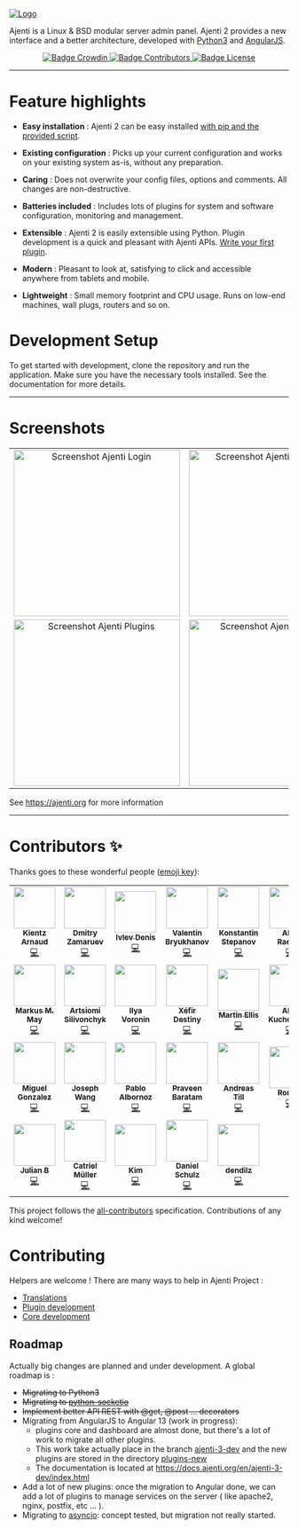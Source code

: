 [
![Logo](docs/img/Logo.png)
](https://ajenti.org/)

Ajenti is a Linux & BSD modular server admin panel. Ajenti 2 provides a new interface and a better architecture, developed with [Python3](https://www.python.org/) and [AngularJS](https://angularjs.org/).

<p align="center">
    <a href="https://crowdin.net/project/ajenti">
        <img src="https://badges.crowdin.net/ajenti/localized.svg" alt="Badge Crowdin" />
    </a>
    <a href="https://github.com/ajenti/ajenti/graphs/contributors">
        <img src="https://img.shields.io/github/contributors/ajenti/ajenti?label=Contributors" alt="Badge Contributors" />
    </a>
    <a href="https://raw.githubusercontent.com/ajenti/ajenti/master/LICENSE"> 
        <img src="https://img.shields.io/github/license/ajenti/ajenti?label=License" alt="Badge License" />
    </a>
</p>

----

# Feature highlights

* **Easy installation** : Ajenti 2 can be easy installed [with pip and the provided script](https://docs.ajenti.org/en/latest/man/install.html#installing).

* **Existing configuration** : Picks up your current configuration and works on your existing system as-is, without any preparation.

* **Caring** : Does not overwrite your config files, options and comments. All changes are non-destructive.

* **Batteries included** : Includes lots of plugins for system and software configuration, monitoring and management.

* **Extensible** : Ajenti 2 is easily extensible using Python. Plugin development is a quick and pleasant with Ajenti APIs. [Write your first plugin](https://docs.ajenti.org/en/latest/dev/intro.html#your-first-plugin).

* **Modern** : Pleasant to look at, satisfying to click and accessible anywhere from tablets and mobile.

* **Lightweight** : Small memory footprint and CPU usage. Runs on low-end machines, wall plugs, routers and so on.

# Development Setup

To get started with development, clone the repository and run the application. Make sure you have the necessary tools installed. See the documentation for more details.

----

# Screenshots

<table align="center">
    <tr>
        <td align="center">
            <a href="https://raw.githubusercontent.com/ajenti/ajenti/master/docs/img/rd-login.png">
                <img src="docs/images/rd-login.png" alt="Screenshot Ajenti Login" width="300px" />
            </a>
        </td>
        <td align="center">
            <a href="https://raw.githubusercontent.com/ajenti/ajenti/master/docs/img/rd-dashboard.png">
                <img src="docs/img/rd-dashboard.png" alt="Screenshot Ajenti Dashboard" width="300px" /> 
            </a>
        </td>
        <td align="center">
            <a href="https://raw.githubusercontent.com/ajenti/ajenti/master/docs/img/rd-settings.png"> 
                <img src="docs/img/rd-settings.png" alt="Screenshot Ajenti Settings" width="300px" />
            </a>
        </td>
    </tr>
    <tr>
        <td align="center">
            <a href="https://raw.githubusercontent.com/ajenti/ajenti/master/docs/img/rd-plugins.png"> 
                <img src="docs/img/rd-plugins.png" alt="Screenshot Ajenti Plugins" width="300px" /> 
            </a>
        </td>
        <td align="center">
            <a href="https://raw.githubusercontent.com/ajenti/ajenti/master/docs/img/rd-systemd.png"> 
                <img src="docs/img/rd-systemd.png" alt="Screenshot Ajenti Systemd" width="300px" />
            </a> 
        </td>
        <td align="center">
            <a href="https://raw.githubusercontent.com/ajenti/ajenti/master/docs/img/rd-terminal.png"> 
                <img src="docs/img/rd-terminal.png" alt="Screenshot Ajenti Terminal" width="300px" /> 
            </a>
        </td>
    </tr>
</table>

See https://ajenti.org for more information

----

# Contributors ✨

Thanks goes to these wonderful people ([emoji key](https://allcontributors.org/docs/en/emoji-key)):

<!-- ALL-CONTRIBUTORS-LIST:START - Do not remove or modify this section -->
<!-- prettier-ignore-start -->
<!-- markdownlint-disable -->
<table>
  <tr>
    <td align="center"><a href="https://www.unpeud.info"><img src="https://avatars2.githubusercontent.com/u/10401079?v=4?s=75" width="75px;" alt=""/><br /><sub><b>Kientz Arnaud</b></sub></a><br /><a href="https://github.com/ajenti/ajenti/commits?author=kiarn" title="Code">💻</a></td>
    <td align="center"><a href="https://github.com/DmZ"><img src="https://avatars2.githubusercontent.com/u/222974?v=4?s=75" width="75px;" alt=""/><br /><sub><b>Dmitry Zamaruev</b></sub></a><br /><a href="https://github.com/ajenti/ajenti/commits?author=DmZ" title="Code">💻</a></td>
    <td align="center"><a href="http://dierz.pro"><img src="https://avatars3.githubusercontent.com/u/7171587?v=4?s=75" width="75px;" alt=""/><br /><sub><b>Ivlev Denis</b></sub></a><br /><a href="https://github.com/ajenti/ajenti/commits?author=ivlevdenis" title="Code">💻</a></td>
    <td align="center"><a href="http://bryukh.com"><img src="https://avatars0.githubusercontent.com/u/343120?v=4?s=75" width="75px;" alt=""/><br /><sub><b>Valentin Bryukhanov</b></sub></a><br /><a href="https://github.com/ajenti/ajenti/commits?author=Bryukh" title="Code">💻</a></td>
    <td align="center"><a href="http://kstep.me"><img src="https://avatars0.githubusercontent.com/u/28537?v=4?s=75" width="75px;" alt=""/><br /><sub><b>Konstantin Stepanov</b></sub></a><br /><a href="https://github.com/ajenti/ajenti/commits?author=kstep" title="Code">💻</a></td>
    <td align="center"><a href="http://alexsnet.ru"><img src="https://avatars2.githubusercontent.com/u/221848?v=4?s=75" width="75px;" alt=""/><br /><sub><b>Alex Raeder</b></sub></a><br /><a href="https://github.com/ajenti/ajenti/commits?author=AlexSnet" title="Code">💻</a></td>
    <td align="center"><a href="http://openmandriva.org"><img src="https://avatars2.githubusercontent.com/u/598477?v=4?s=75" width="75px;" alt=""/><br /><sub><b>Alexander Stefanov</b></sub></a><br /><a href="https://github.com/ajenti/ajenti/commits?author=fedya" title="Code">💻</a></td>
  </tr>
  <tr>
    <td align="center"><a href="https://github.com/triplem"><img src="https://avatars2.githubusercontent.com/u/160079?v=4?s=75" width="75px;" alt=""/><br /><sub><b>Markus M. May</b></sub></a><br /><a href="https://github.com/ajenti/ajenti/commits?author=triplem" title="Code">💻</a></td>
    <td align="center"><a href="http://bugsfollow.me"><img src="https://avatars0.githubusercontent.com/u/20956?v=4?s=75" width="75px;" alt=""/><br /><sub><b>Artsiomi Silivonchyk</b></sub></a><br /><a href="https://github.com/ajenti/ajenti/commits?author=MrHant" title="Code">💻</a></td>
    <td align="center"><a href="https://github.com/ivoronin"><img src="https://avatars1.githubusercontent.com/u/1638389?v=4?s=75" width="75px;" alt=""/><br /><sub><b>Ilya Voronin</b></sub></a><br /><a href="https://github.com/ajenti/ajenti/commits?author=ivoronin" title="Code">💻</a></td>
    <td align="center"><a href="http://www.crystalyx.net/"><img src="https://avatars2.githubusercontent.com/u/961976?v=4?s=75" width="75px;" alt=""/><br /><sub><b>Xéfir Destiny</b></sub></a><br /><a href="https://github.com/ajenti/ajenti/commits?author=Xefir" title="Code">💻</a></td>
    <td align="center"><a href="http://eleventy-two.com"><img src="https://avatars3.githubusercontent.com/u/474014?v=4?s=75" width="75px;" alt=""/><br /><sub><b>Martin Ellis</b></sub></a><br /><a href="https://github.com/ajenti/ajenti/commits?author=egelmex" title="Code">💻</a></td>
    <td align="center"><a href="http://geeklife.in.ua/"><img src="https://avatars1.githubusercontent.com/u/1715850?v=4?s=75" width="75px;" alt=""/><br /><sub><b>Alex Kucherenko</b></sub></a><br /><a href="https://github.com/ajenti/ajenti/commits?author=AlexTiTanium" title="Code">💻</a></td>
    <td align="center"><a href="https://l4sh.github.io"><img src="https://avatars1.githubusercontent.com/u/4382808?v=4?s=75" width="75px;" alt=""/><br /><sub><b>Luis Salazar</b></sub></a><br /><a href="https://github.com/ajenti/ajenti/commits?author=l4sh" title="Code">💻</a></td>
  </tr>
  <tr>
    <td align="center"><a href="https://github.com/migonzalvar"><img src="https://avatars0.githubusercontent.com/u/928566?v=4?s=75" width="75px;" alt=""/><br /><sub><b>Miguel Gonzalez</b></sub></a><br /><a href="https://github.com/ajenti/ajenti/commits?author=migonzalvar" title="Code">💻</a></td>
    <td align="center"><a href="http://bitquant.ddns.net:82/"><img src="https://avatars0.githubusercontent.com/u/2908185?v=4?s=75" width="75px;" alt=""/><br /><sub><b>Joseph Wang</b></sub></a><br /><a href="https://github.com/ajenti/ajenti/commits?author=joequant" title="Code">💻</a></td>
    <td align="center"><a href="https://github.com/fixmycode"><img src="https://avatars1.githubusercontent.com/u/705903?v=4?s=75" width="75px;" alt=""/><br /><sub><b>Pablo Albornoz</b></sub></a><br /><a href="https://github.com/ajenti/ajenti/commits?author=fixmycode" title="Code">💻</a></td>
    <td align="center"><a href="https://github.com/praveenbm5"><img src="https://avatars3.githubusercontent.com/u/507203?v=4?s=75" width="75px;" alt=""/><br /><sub><b>Praveen Baratam</b></sub></a><br /><a href="https://github.com/ajenti/ajenti/commits?author=praveenbm5" title="Code">💻</a></td>
    <td align="center"><a href="https://github.com/PLanB2008"><img src="https://avatars2.githubusercontent.com/u/26460239?v=4?s=75" width="75px;" alt=""/><br /><sub><b>Andreas Till</b></sub></a><br /><a href="https://github.com/ajenti/ajenti/commits?author=PLanB2008" title="Code">💻</a></td>
    <td align="center"><a href="https://github.com/zysyl"><img src="https://avatars0.githubusercontent.com/u/631895?v=4?s=75" width="75px;" alt=""/><br /><sub><b>Roman</b></sub></a><br /><a href="https://github.com/ajenti/ajenti/commits?author=zysyl" title="Code">💻</a></td>
    <td align="center"><a href="https://pnijhara.me"><img src="https://avatars0.githubusercontent.com/u/40136154?v=4?s=75" width="75px;" alt=""/><br /><sub><b>Prajjwal Nijhara</b></sub></a><br /><a href="https://github.com/ajenti/ajenti/commits?author=pnijhara" title="Code">💻</a></td>
  </tr>
  <tr>
    <td align="center"><a href="https://nailuj.net"><img src="https://avatars0.githubusercontent.com/u/17853630?v=4?s=75" width="75px;" alt=""/><br /><sub><b>Julian B</b></sub></a><br /><a href="https://github.com/ajenti/ajenti/commits?author=nailujx86" title="Code">💻</a></td>
    <td align="center"><a href="https://stackoverflow.com/story/catrielmuller"><img src="https://avatars1.githubusercontent.com/u/2272323?v=4?s=75" width="75px;" alt=""/><br /><sub><b>Catriel Müller</b></sub></a><br /><a href="https://github.com/ajenti/ajenti/commits?author=catrielmuller" title="Code">💻</a></td>
    <td align="center"><a href="https://github.com/UnicronNL"><img src="https://avatars1.githubusercontent.com/u/1267745?v=4?s=75" width="75px;" alt=""/><br /><sub><b>Kim</b></sub></a><br /><a href="https://github.com/ajenti/ajenti/commits?author=UnicronNL" title="Code">💻</a></td>
    <td align="center"><a href="https://www.daniel-schulz-software.de"><img src="https://avatars.githubusercontent.com/u/8694700?v=4?s=75" width="75px;" alt=""/><br /><sub><b>Daniel Schulz</b></sub></a><br /><a href="https://github.com/ajenti/ajenti/commits?author=daniel-schulz" title="Code">💻</a></td>
    <td align="center"><a href="https://github.com/dendilz"><img src="https://avatars.githubusercontent.com/u/33727631?v=4?s=75" width="75px;" alt=""/><br /><sub><b>dendilz</b></sub></a><br /><a href="https://github.com/ajenti/ajenti/commits?author=dendilz" title="Code">💻</a></td>
  </tr>
</table>

<!-- markdownlint-restore -->
<!-- prettier-ignore-end -->

<!-- ALL-CONTRIBUTORS-LIST:END -->

This project follows the [all-contributors](https://github.com/all-contributors/all-contributors) specification. Contributions of any kind welcome!

# Contributing

Helpers are welcome ! There are many ways to help in Ajenti Project : 

  * [Translations](https://docs.ajenti.org/en/latest/man/contributing.html)
  * [Plugin development](https://docs.ajenti.org/en/latest/dev/intro.html)
  * [Core development](https://docs.ajenti.org/en/latest/dev/intro-core.html)

## Roadmap

Actually big changes are planned and under development. A global roadmap is : 

  * <s>Migrating to Python3
  * Migrating to [python-socketio](https://github.com/miguelgrinberg/python-socketio)
  * Implement better API REST with @get, @post ... decorators</s>
  * Migrating from AngularJS to Angular 13 (work in progress): 
      * plugins core and dashboard are almost done, but there's a lot of work to migrate all other plugins. 
      * This work take actually place in the branch [ajenti-3-dev](https://github.com/ajenti/ajenti/tree/ajenti-3-dev) and the new plugins are stored in the directory [plugins-new](https://github.com/ajenti/ajenti/tree/ajenti-3-dev/plugins-new)
      * The documentation is located at https://docs.ajenti.org/en/ajenti-3-dev/index.html
  * Add a lot of new plugins: once the migration to Angular done, we can add a lot of plugins to manage services on the server ( like apache2, nginx, postfix, etc ... ).
  * Migrating to [asyncio](https://docs.python.org/3/library/asyncio.html): concept tested, but migration not really started.